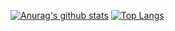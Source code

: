 [![Anurag's github stats](https://github-readme-stats.vercel.app/api?username=TtTRz&count_private=true&show_icons=true&include_all_commits=false)](https://github.com/anuraghazra/github-readme-stats)
[![Top Langs](https://github-readme-stats.vercel.app/api/top-langs/?username=TtTRz&layout=compact&count_private=true&hide=HTML,GLSL,CSS)](https://github.com/anuraghazra/github-readme-stats)

